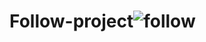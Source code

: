 # Follow-project![follow](https://user-images.githubusercontent.com/83788662/142291631-11f3a08e-f036-45db-8ab2-7b8002294ef1.jpg)

